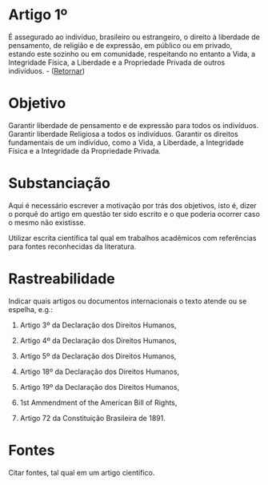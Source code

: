 # Artigo 1º

É assegurado ao indivíduo, brasileiro ou estrangeiro, o direito à liberdade de pensamento, de religião e de expressão, em público ou em privado, estando este sozinho ou em comunidade, respeitando no entanto a Vida, a Integridade Física, a Liberdade e a Propriedade Privada de outros indivíduos. - ([Retornar](https://brasileiroslivres.github.io/ConstituicaoFederalLivre/))

# Objetivo
Garantir liberdade de pensamento e de expressão para todos os indivíduos.
Garantir liberdade Religiosa a todos os indivíduos.
Garantir os direitos fundamentais de um indivíduo, como a Vida, a Liberdade, a Integridade Física e a Integridade da Propriedade Privada.

# Substanciação
Aqui é necessário escrever a motivação por trás dos objetivos, isto é, dizer o porquê do artigo em questão ter sido escrito e o que poderia ocorrer caso o mesmo não existisse.

Utilizar escrita científica tal qual em trabalhos acadêmicos com referências para fontes reconhecidas da literatura.

# Rastreabilidade
Indicar quais artigos ou documentos internacionais o texto atende ou se espelha, e.g.:

1) Artigo 3º da Declaração dos Direitos Humanos,

2) Artigo 4º da Declaração dos Direitos Humanos,

3) Artigo 5º da Declaração dos Direitos Humanos,

4) Artigo 18º da Declaração dos Direitos Humanos,

5) Artigo 19º da Declaração dos Direitos Humanos,

6) 1st Ammendment of the American Bill of Rights,

7) Artigo 72 da Constituição Brasileira de 1891.

# Fontes
Citar fontes, tal qual em um artigo científico.

